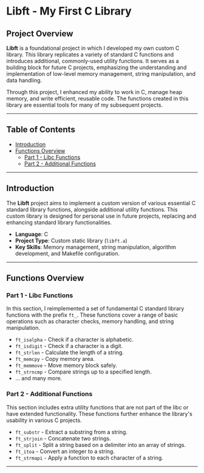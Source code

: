 # Libft - My First C Library

## Project Overview

**Libft** is a foundational project in which I developed my own custom C library. This library replicates a variety of standard C functions and introduces additional, commonly-used utility functions. It serves as a building block for future C projects, emphasizing the understanding and implementation of low-level memory management, string manipulation, and data handling.

Through this project, I enhanced my ability to work in C, manage heap memory, and write efficient, reusable code. The functions created in this library are essential tools for many of my subsequent projects.

---

## Table of Contents

- [Introduction](#introduction)
- [Functions Overview](#functions-overview)
  - [Part 1 - Libc Functions](#part-1---libc-functions)
  - [Part 2 - Additional Functions](#part-2---additional-functions)

---

## Introduction

The **Libft** project aims to implement a custom version of various essential C standard library functions, alongside additional utility functions. This custom library is designed for personal use in future projects, replacing and enhancing standard library functionalities.

- **Language**: C
- **Project Type**: Custom static library (`libft.a`)
- **Key Skills**: Memory management, string manipulation, algorithm development, and Makefile configuration.

---

## Functions Overview

### Part 1 - Libc Functions

In this section, I reimplemented a set of fundamental C standard library functions with the prefix `ft_`. These functions cover a range of basic operations such as character checks, memory handling, and string manipulation.

- `ft_isalpha` - Check if a character is alphabetic.
- `ft_isdigit` - Check if a character is a digit.
- `ft_strlen` - Calculate the length of a string.
- `ft_memcpy` - Copy memory area.
- `ft_memmove` - Move memory block safely.
- `ft_strncmp` - Compare strings up to a specified length.
- ... and many more.

### Part 2 - Additional Functions

This section includes extra utility functions that are not part of the libc or have extended functionality. These functions further enhance the library's usability in various C projects.

- `ft_substr` - Extract a substring from a string.
- `ft_strjoin` - Concatenate two strings.
- `ft_split` - Split a string based on a delimiter into an array of strings.
- `ft_itoa` - Convert an integer to a string.
- `ft_strmapi` - Apply a function to each character of a string.

---
